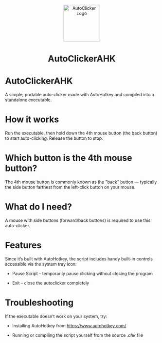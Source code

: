 <p align="center">
  <img src="https://your-image-url.com/logo.png" alt="AutoClicker Logo" width="120" />
</p>

<h1 align="center">AutoClickerAHK</h1>

# AutoClickerAHK
A simple, portable auto-clicker made with AutoHotkey and compiled into a standalone executable.

# How it works
Run the executable, then hold down the 4th mouse button (the back button) to start auto-clicking. Release the button to stop.

#  Which button is the 4th mouse button?

The 4th mouse button is commonly known as the "back" button — typically the side button farthest from the left-click button on your mouse.

# What do I need?

A mouse with side buttons (forward/back buttons) is required to use this auto-clicker.

# Features

Since it’s built with AutoHotkey, the script includes handy built-in controls accessible via the system tray icon:
* Pause Script – temporarily pause clicking without closing the program

* Exit – close the autoclicker completely

# Troubleshooting

If the executable doesn’t work on your system, try:

* Installing AutoHotkey from https://www.autohotkey.com/

* Running or compiling the script yourself from the source *.ahk* file
